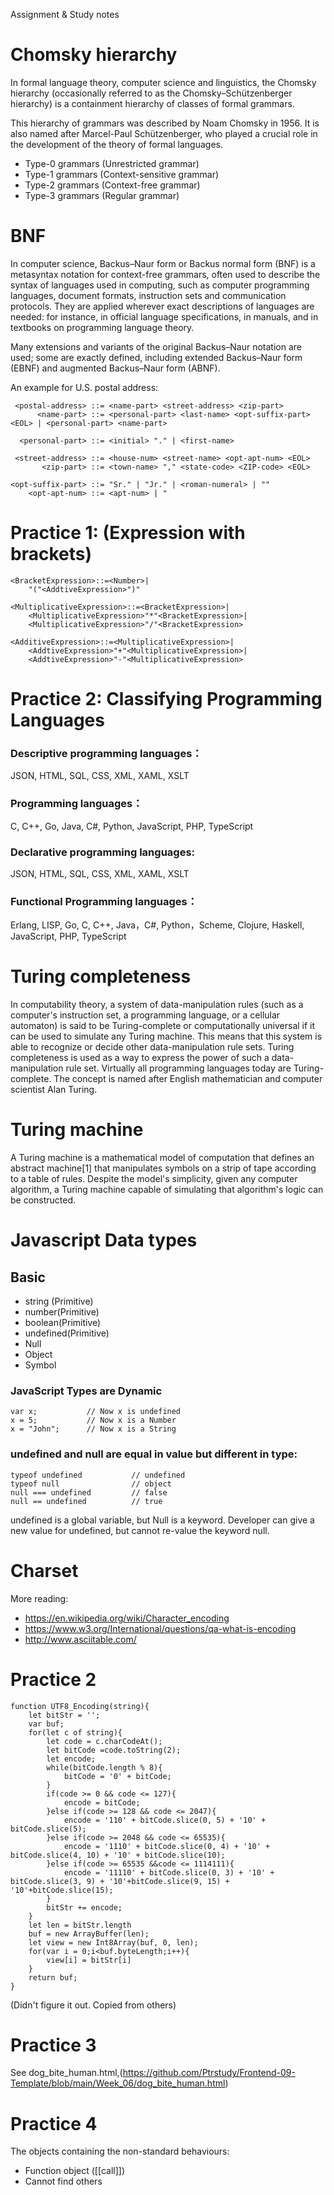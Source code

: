 Assignment & Study notes

# Chomsky hierarchy

In formal language theory, computer science and linguistics, the Chomsky hierarchy (occasionally referred to as the Chomsky–Schützenberger hierarchy) is a containment hierarchy of classes of formal grammars.

This hierarchy of grammars was described by Noam Chomsky in 1956. It is also named after Marcel-Paul Schützenberger, who played a crucial role in the development of the theory of formal languages.

- Type-0 grammars (Unrestricted grammar)
- Type-1 grammars (Context-sensitive grammar)
- Type-2 grammars (Context-free grammar)
- Type-3 grammars (Regular grammar)


# BNF 
In computer science, Backus–Naur form or Backus normal form (BNF) is a metasyntax notation for context-free grammars, often used to describe the syntax of languages used in computing, such as computer programming languages, document formats, instruction sets and communication protocols. They are applied wherever exact descriptions of languages are needed: for instance, in official language specifications, in manuals, and in textbooks on programming language theory.

Many extensions and variants of the original Backus–Naur notation are used; some are exactly defined, including extended Backus–Naur form (EBNF) and augmented Backus–Naur form (ABNF).

An example for U.S. postal address:
```
 <postal-address> ::= <name-part> <street-address> <zip-part>
      <name-part> ::= <personal-part> <last-name> <opt-suffix-part> <EOL> | <personal-part> <name-part>

  <personal-part> ::= <initial> "." | <first-name>

 <street-address> ::= <house-num> <street-name> <opt-apt-num> <EOL>
       <zip-part> ::= <town-name> "," <state-code> <ZIP-code> <EOL>

<opt-suffix-part> ::= "Sr." | "Jr." | <roman-numeral> | ""
    <opt-apt-num> ::= <apt-num> | "
```


# Practice 1: (Expression with brackets)
```
<BracketExpression>::=<Number>|
    "("<AddtiveExpression>")"

<MultiplicativeExpression>::=<BracketExpression>|
    <MultiplicativeExpression>"*"<BracketExpression>|
    <MultiplicativeExpression>"/"<BracketExpression>

<AdditiveExpression>::=<MultiplicativeExpression>|
    <AddtiveExpression>"+"<MultiplicativeExpression>|
    <AddtiveExpression>"-"<MultiplicativeExpression>
```

# Practice 2: Classifying Programming Languages

### Descriptive programming languages：
JSON, HTML, SQL, CSS, XML, XAML, XSLT

### Programming languages：
C, C++, Go, Java, C#, Python, JavaScript, PHP, TypeScript

### Declarative programming languages:
JSON, HTML, SQL, CSS, XML, XAML, XSLT

### Functional Programming languages：
Erlang, LISP, Go, C, C++, Java，C#, Python，Scheme, Clojure, Haskell, JavaScript,  PHP, TypeScript

# Turing completeness

In computability theory, a system of data-manipulation rules (such as a computer's instruction set, a programming language, or a cellular automaton) is said to be Turing-complete or computationally universal if it can be used to simulate any Turing machine. This means that this system is able to recognize or decide other data-manipulation rule sets. Turing completeness is used as a way to express the power of such a data-manipulation rule set. Virtually all programming languages today are Turing-complete. The concept is named after English mathematician and computer scientist Alan Turing.

# Turing machine
A Turing machine is a mathematical model of computation that defines an abstract machine[1] that manipulates symbols on a strip of tape according to a table of rules. Despite the model's simplicity, given any computer algorithm, a Turing machine capable of simulating that algorithm's logic can be constructed.

# Javascript Data types

## Basic
- string (Primitive)
- number(Primitive)
- boolean(Primitive)
- undefined(Primitive)
- Null
- Object
- Symbol


### JavaScript Types are Dynamic

```
var x;           // Now x is undefined
x = 5;           // Now x is a Number
x = "John";      // Now x is a String
```

### undefined and null are equal in value but different in type:

```
typeof undefined           // undefined
typeof null                // object
null === undefined         // false
null == undefined          // true
```

undefined is a global variable, but Null is a keyword.
Developer can give a new value for undefined, but cannot re-value the keyword null.

# Charset
More reading: 
- https://en.wikipedia.org/wiki/Character_encoding
- https://www.w3.org/International/questions/qa-what-is-encoding
- http://www.asciitable.com/


# Practice 2

```
function UTF8_Encoding(string){
    let bitStr = '';
    var buf;
    for(let c of string){
        let code = c.charCodeAt();
        let bitCode =code.toString(2);
        let encode;
        while(bitCode.length % 8){
            bitCode = '0' + bitCode;
        }
        if(code >= 0 && code <= 127){
            encode = bitCode;
        }else if(code >= 128 && code <= 2047){
            encode = '110' + bitCode.slice(0, 5) + '10' + bitCode.slice(5);
        }else if(code >= 2048 && code <= 65535){
            encode = '1110' + bitCode.slice(0, 4) + '10' + bitCode.slice(4, 10) + '10' + bitCode.slice(10);
        }else if(code >= 65535 &&code <= 1114111){
            encode = '11110' + bitCode.slice(0, 3) + '10' + bitCode.slice(3, 9) + '10'+bitCode.slice(9, 15) + '10'+bitCode.slice(15);
        }
        bitStr += encode;
    }
    let len = bitStr.length
    buf = new ArrayBuffer(len);
    let view = new Int8Array(buf, 0, len);
    for(var i = 0;i<buf.byteLength;i++){
        view[i] = bitStr[i]
    }
    return buf;
}
```
(Didn't figure it out. Copied from others)


# Practice 3
 See dog_bite_human.html,(https://github.com/Ptrstudy/Frontend-09-Template/blob/main/Week_06/dog_bite_human.html)

# Practice 4
The objects containing the non-standard behaviours:
- Function object ([[call]])
- Cannot find others

